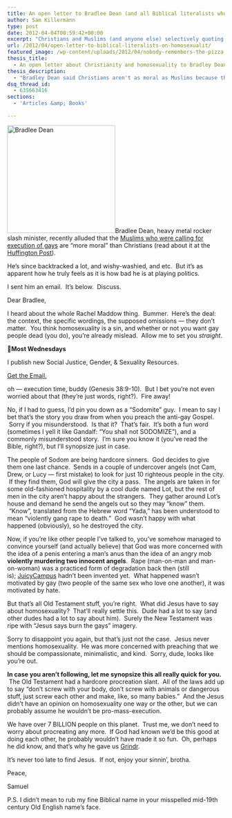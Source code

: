 ```yaml
---
title: An open letter to Bradlee Dean (and all Biblical literalists who label homosexuality as sin)
author: Sam Killermann
type: post
date: 2012-04-04T00:59:42+00:00
excerpt: "Christians and Muslims (and anyone else) selectively quoting a religious text to defend their homophobia isn't helping anyone."
url: /2012/04/open-letter-to-biblical-literalists-on-homosexualit/
featured_image: /wp-content/uploads/2012/04/nobody-remembers-the-pizza.jpg
thesis_title:
  - An open letter about Christianity and homosexuality to Bradley Dean (and other Biblical literalists)
thesis_description:
  - "Bradley Dean said Christians aren't as moral as Muslims because they aren't calling for the execution of gays.  This is our response."
dsq_thread_id:
  - 635663416
sections:
  - 'Articles &amp; Books'

---
```

[<img class="alignright size-full wp-image-1181 lazy-load" data-src="/wp-content/uploads/2012/04/bradley-dean.jpg" alt="Bradlee Dean" width="250" data-srcset="/wp-content/uploads/2012/04/bradley-dean.jpg 480w, /wp-content/uploads/2012/04/bradley-dean-300x198.jpg 300w" sizes="(max-width: 480px) 100vw, 480px" />][1]Bradlee Dean, heavy metal rocker slash minister, recently alluded that the <a title="DailyMail.co.uk" href="http://www.dailymail.co.uk/news/article-2099397/Muslim-fanatics-called-execution-gays-wanted-set-medieval-state-Sharia-law-Derby-jailed.html" target="_blank">Muslims who were calling for execution of gays</a> are &#8220;more moral&#8221; than Christians (read about it at the <a title="Huffington Post: Preacher calls for execution of gays" href="http://www.huffingtonpost.com/2012/04/03/bradlee-dean-preacher-allegations-gays-execution_n_1399971.html?utm_campaign=040312&utm_medium=email&utm_source=Alert-gay-voices&utm_content=FullStory" target="_blank">Huffington Post</a>).

He&#8217;s since backtracked a lot, and wishy-washied, and etc.  But it&#8217;s as apparent how he truly feels as it is how bad he is at playing politics.

<div class="focus">
  <p>
    I sent him an email.  It&#8217;s below.  Discuss.
  </p>
</div>

<!--more-->


  
Dear Bradlee,

I heard about the whole Rachel Maddow thing.  Bummer.  Here&#8217;s the deal: the context, the specific wordings, the supposed omissions &#8212; they don&#8217;t matter.  You think homosexuality is a sin, and whether or not you want gay people dead (you do), you&#8217;re already mislead.  Allow me to set you _straight_.

<aside class="heyHeyLook wednesdayEmail"><p><span class="icon">💌</span><strong>Most Wednesdays</strong></p><p>I publish new Social Justice, Gender, & Sexuality Resources.</p> <a class="button" title="Join my mailing list" href="http://bit.ly/2MmE28c" target="_blank"> Get the Email. </a> </aside> 

oh &#8212; execution time, buddy (Genesis 38:9-10).  But I bet you&#8217;re not even worried about that (they&#8217;re just words, right?).  Fire away!

No, if I had to guess, I&#8217;d pin you down as a &#8220;Sodomite&#8221; guy.  I mean to say I bet that&#8217;s the story you draw from when you preach the anti-gay Gospel.  Sorry if you misunderstood.  Is that it?  That&#8217;s fair.  It&#8217;s both a fun word (sometimes I yell it like Gandalf: &#8220;You shall not SODOMIZE&#8221;), and a commonly misunderstood story.  I&#8217;m sure you know it (you&#8217;ve read the Bible, right?), but I&#8217;ll synopsize just in case.

The people of Sodom are being hardcore sinners.  God decides to give them one last chance.  Sends in a couple of undercover angels (not Cam, Drew, or Lucy &#8212; first mistake) to look for just 10 righteous people in the city.  If they find them, God will give the city a pass.  The angels are taken in for some old-fashioned hospitality by a cool dude named Lot, but the rest of men in the city aren&#8217;t happy about the strangers.  They gather around Lot&#8217;s house and demand he send the angels out so they may &#8220;know&#8221; them.  &#8220;Know&#8221;, translated from the Hebrew word &#8220;Yada,&#8221; has been understood to mean &#8220;violently gang rape to death.&#8221;  God wasn&#8217;t happy with what happened (obviously), so he destroyed the city.

Now, if you&#8217;re like other people I&#8217;ve talked to, you&#8217;ve somehow managed to convince yourself (and actually believe) that God was more concerned with the idea of a penis entering a man&#8217;s anus than the idea of an angry mob **violently murdering two innocent angels**.  Rape (man-on-man and man-on-woman) was a practiced form of degradation back then (still is); <a title="To Wikipedia!" href="http://en.wikipedia.org/wiki/JuicyCampus" target="_blank">JuicyCampus</a> hadn&#8217;t been invented yet.  What happened wasn&#8217;t motivated by gay (two people of the same sex who love one another), it was motivated by hate.

But that&#8217;s all Old Testament stuff, you&#8217;re right.  What did Jesus have to say about homosexuality?  That&#8217;ll really settle this.  Dude had a lot to say (and other dudes had a lot to say about him).  Surely the New Testament was ripe with &#8220;Jesus says burn the gays&#8221; imagery.

Sorry to disappoint you again, but that&#8217;s just not the case.  Jesus never mentions homosexuality.  He was more concerned with preaching that we should be compassionate, minimalistic, and kind.  Sorry, dude, looks like you&#8217;re out.

**In case you aren&#8217;t following, let me synopsize this all really quick for you.**  The Old Testament had a hardcore procreation slant.  All of the laws add up to say &#8220;don&#8217;t screw with your body, don&#8217;t screw with animals or dangerous stuff, just screw each other and make, like, so many babies.&#8221;  And the Jesus didn&#8217;t have an opinion on homosexuality one way or the other, but we can probably assume he wouldn&#8217;t be pro-mass-execution.

We have over 7 BILLION people on this planet.  Trust me, we don&#8217;t need to worry about procreating any more.  If God had known we&#8217;d be this good at doing each other, he probably wouldn&#8217;t have made it so fun.  Oh, perhaps he did know, and that&#8217;s why he gave us <a title="Grindr" href="http://grindr.com/" target="_blank">Grindr</a>.

It&#8217;s never too late to find Jesus.  If not, enjoy your sinnin&#8217;, brotha.

Peace,

Samuel

P.S. I didn&#8217;t mean to rub my fine Biblical name in your misspelled mid-19th century Old English name&#8217;s face.

 [1]: /wp-content/uploads/2012/04/bradley-dean.jpg